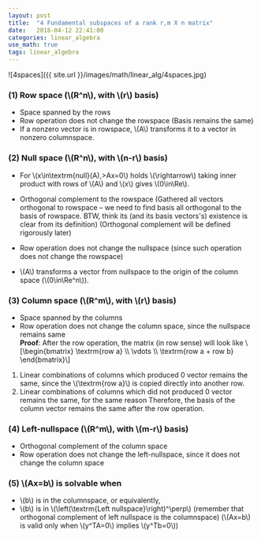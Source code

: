```yaml
---
layout: post
title:  "4 Fundamental subspaces of a rank r,m X n matrix"
date:   2018-04-12 22:41:00
categories: linear_algebra
use_math: true
tags: linear_algebra
---
```


![4spaces]({{ site.url }}/images/math/linear_alg/4spaces.jpg)  

### (1) Row space (\\(R^n\\), with \\(r\\) basis)
* Space spanned by the rows
* Row operation does not change the rowspace (Basis remains the same)
* If a nonzero vector is in rowspace, \\(A\\) transforms it to a vector in nonzero columnspace.


### (2) Null space (\\(R^n\\), with \\(n-r\\) basis)
* For \\(x\in\textrm{null}(A),\>Ax=0\\) holds \\(\rightarrow\\) taking inner product with rows of \\(A\\) and \\(x\\) gives \\(0\in\Re\\).

* Orthogonal complement to the rowspace (Gathered all vectors orthogonal to rowspace – we need to find  basis all orthogonal to the basis of rowspace. BTW, think its (and its basis vectors's) existence is clear from its definition) (Orthogonal complement will be defined rigorously later)
* Row operation does not change the nullspace (since such operation does not change the rowspace)
* \\(A\\) transforms a vector from nullspace to the origin of the column space (\\(0\in\Re^n\\)).


### (3) Column space (\\(R^m\\), with \\(r\\) basis)
* Space spanned by the columns
* Row operation does not change the column space, since the nullspace remains same  
__Proof__: After the row operation, the matrix (in row sense) will look like \\[\begin{bmatrix} \textrm{row a} \\\ \vdots \\\ \textrm{row a + row b} \end{bmatrix}\\]  
1. Linear combinations of columns which produced 0 vector remains the same, since the \\(\textrm{row a}\\) is copied directly into another row.
2. Linear combinations of columns which did not produced 0 vector remains the same, for the same reason
Therefore, the basis of the column vector remains the same after the row operation.


### (4) Left-nullspace (\\(R^m\\), with \\(m-r\\) basis)
* Orthogonal complement of the column space
* Row operation does not change the left-nullspace, since it does not change the column space


### (5) \\(Ax=b\\) is solvable when
* \\(b\\) is in the columnspace, or equivalently,
* \\(b\\) is in \\(\left(\textrm{Left nullspace}\right)^\perp\\) (remember that orthogonal complement of left nullspace is the columnspace)
(\\(Ax=b\\) is valid only when \\(y^TA=0\\) implies \\(y^Tb=0\\))